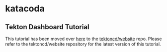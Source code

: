 # katacoda

## Tekton Dashboard Tutorial

This tutorial has been moved over [here](https://github.com/tektoncd/website/tree/master/tutorials/katacoda/tekton-dashboard)
to the [tektoncd/website](https://github.com/tektoncd/website) repo. Please refer to the tektoncd/website repository for the latest version of this tutorial.
